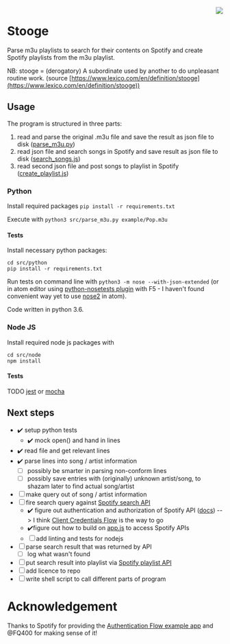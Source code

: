 <img align="right" src="https://travis-ci.org/clamm/stooge.svg?branch=master"/>

# Stooge

Parse m3u playlists to search for their contents on Spotify and create Spotify playlists from the m3u playlist.

NB: stooge = (derogatory) A subordinate used by another to do unpleasant routine work. (source [https://www.lexico.com/en/definition/stooge](https://www.lexico.com/en/definition/stooge))


## Usage

The program is structured in three parts:

1. read and parse the original .m3u file and save the result as json file to disk ([parse_m3u.py](./src/python/))
1. read json file and search songs in Spotify and save result as json file to disk ([search_songs.js](./src/node/))
1. read second json file and post songs to playlist in Spotify ([create_playlist.js](./src/node/))


### Python

Install required packages `pip install -r requirements.txt`

Execute with `python3 src/parse_m3u.py example/Pop.m3u`


#### Tests

Install necessary python packages:
```
cd src/python
pip install -r requirements.txt
```

Run tests on command line with `python3 -m nose --with-json-extended` (or in atom editor using [python-nosetests plugin](https://atom.io/packages/python-nosetests) with F5 - I haven't found convenient way yet to use [nose2](https://github.com/nose-devs/nose2) in atom).

Code written in python 3.6.


### Node JS

Install required node js packages with
```
cd src/node
npm install
```

#### Tests

TODO
[jest](https://jestjs.io/docs/en/getting-started) or [mocha](https://mochajs.org/#getting-started)


## Next steps

* ✔️ setup python tests
  * ✔️ mock open() and hand in lines
* ✔️ read file and get relevant lines
* ✔️ parse lines into song / artist information
  * ☐ possibly be smarter in parsing non-conform lines
  * ☐ possibly save entries with (originally) unknown artist/song, to shazam later to find actual song/artist
* ☐ make query out of song / artist information
* ☐ fire search query against [Spotify search API](https://developer.spotify.com/documentation/web-api/reference/search/search/)
  * ✔️ figure out authentication and authorization of Spotify API ([docs](https://developer.spotify.com/documentation/general/guides/authorization-guide/#client-credentials-flow)) --> I think [Client Credentials Flow](https://developer.spotify.com/documentation/general/guides/authorization-guide/#client-credentials-flow) is the way to go
  * ✔️figure out how to build on [app.js](https://github.com/spotify/web-api-auth-examples/blob/master/client_credentials/app.js) to access Spotify APIs
  * ☐ add linting and tests for nodejs
* ☐ parse search result that was returned by API
  * ☐ log what wasn't found
* ☐ put search result into playlist via [Spotify playlist API](https://developer.spotify.com/documentation/web-api/reference/playlists/)
* ☐ add licence to repo
* ☐ write shell script to call different parts of program


# Acknowledgement

Thanks to Spotify for providing the [Authentication Flow example app](https://github.com/spotify/web-api-auth-examples) and @FQ400 for making sense of it!
